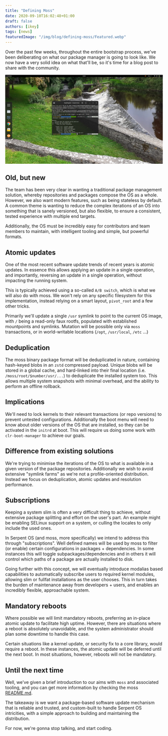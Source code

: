 ```yaml
---
title: "Defining Moss"
date: 2020-09-10T16:02:48+01:00
draft: false
authors: [ikey]
tags: [news]
featuredImage: "/img/blog/defining-moss/Featured.webp"
---
```


Over the past few weeks, throughout the entire bootstrap process, we've
been deliberating on what our package manager is going to look like. We
now have a very solid idea on what that'll be, so it's time for a blog
post to share with the community.

<!--more-->

![Initial moss prototype CLI](./Featured.webp)

## Old, but new

The team has been very clear in wanting a traditional package management solution,
whereby repositories and packages compose the OS as a whole. However, we also
want modern features, such as being stateless by default. A common theme
is wanting to reduce the complex iterations of an OS into something that
is sanely versioned, but also flexible, to ensure a consistent, tested
experience with multiple end targets.

Additionally, the OS must be incredibly easy for contributors and team members
to maintain, with intelligent tooling and simple, but powerful formats.

## Atomic updates

One of the most recent software update trends of recent years is atomic updates.
In essence this allows applying an update in a single operation, and importantly,
reversing an update in a single operation, without impacting the running system.

This is typically achieved using a so-called `A/B switch`, which is what we will
also do with moss. We won't rely on any specific filesystem for this implementation,
instead relying on a smart layout, `pivot_root` and a few other tricks.

Primarily we'll update a single `/usr` symlink to point to the current OS image,
with `/` being a read-only faux rootfs, populated with established mountpoints
and symlinks. Mutation will be possible only via `moss` transactions, or in
world-writable locations (`/opt`, `/usr/local`, `/etc` ...)

## Deduplication

The moss binary package format will be deduplicated in nature, containing hash-keyed
blobs in an `zstd` compressed payload. Unique blobs will be stored in a global cache,
and hard-linked into their final location (i.e. `/moss/root/$number/usr/...`) to
deduplicate the installed system too. This allows multiple system snapshots with
minimal overhead, and the ability to perform an offline rollback.

## Implications

We'll need to lock kernels to their relevant transactions (or repo versions) to prevent
untested configurations. Additionally the boot menu will need to know about older versions
of the OS that are installed, so they can be activated in the `initrd` at boot. This
will require us doing some work with `clr-boot-manager` to achieve our goals.

## Difference from existing solutions

We're trying to minimise the iterations of the OS to what is available in a given version
of the package repositories. Additionally we wish to avoid extensive "symlink farms"
as we're not a profile-oriented distribution. Instead we focus on deduplication, atomic
updates and resolution performance.

## Subscriptions

Keeping a system slim is often a very difficult thing to achieve, without extensive
package splitting and effort on the user's part. An example might be enabling SELinux
support on a system, or culling the locales to only include the used ones.

In Serpent OS (and moss, more specifically) we intend to address this through "subscriptions".
Well defined names will be used by moss to filter (or enable) certain configurations
in packages + dependencies. In some instances this will toggle subpackages/dependencies
and in others it will control which paths of a package are actually installed to disk.

Going further with this concept, we will eventually introduce modalias based capabilities
to automatically subscribe users to required kernel modules, allowing slim or fullfat
installations as the user chooses. This in turn takes the burden of maintenance away
from developers + users, and enables an incredibly flexible, approachable system.

## Mandatory reboots

Where possible we will limit mandatory reboots, preferring an in-place atomic update
to facilitate high uptime. However, there are situations where a reboot is absolutely
unavoidable, and the system administrator should plan some downtime to handle this
case.

Certain situations like a kernel update, or security fix to a core library, would
require a reboot. In these instances, the atomic update will be deferred until the
next boot. In most situations, however, reboots will not be mandatory.

## Until the next time

Well, we've given a brief introduction to our aims with `moss` and associated tooling,
and you can get more information by checking the moss [README.md](https://github.com/serpent-linux/moss/blob/main/README.md).

The takeaway is we want a package-based software update mechanism that is
reliable and trusted, and custom-built to handle Serpent OS intricities,
with a simple approach to building and maintaining the distribution.

For now, we're gonna stop talking, and start coding.
